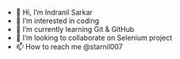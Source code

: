 - 👋 Hi, I’m Indranil Sarkar
- 👀 I’m interested in coding
- 🌱 I’m currently learning Git & GitHub
- 💞️ I’m looking to collaborate on Selenium project
- 📫 How to reach me @starnil007

<!---
starnil007/starnil007 is a ✨ special ✨ repository because its `README.md` (this file) appears on your GitHub profile.
You can click the Preview link to take a look at your changes.
--->
